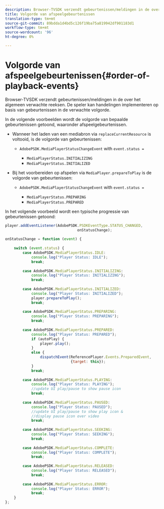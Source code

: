 ```yaml
---
description: Browser-TVSDK verzendt gebeurtenissen/meldingen in de over het algemeen verwachte reeksen. De speler kan handelingen implementeren op basis van gebeurtenissen in de verwachte volgorde.
title: Volgorde van afspeelgebeurtenissen
translation-type: tm+mt
source-git-commit: 89bdda1d4bd5c126f19ba75a819942df901183d1
workflow-type: tm+mt
source-wordcount: '96'
ht-degree: 0%

---
```



# Volgorde van afspeelgebeurtenissen{#order-of-playback-events}

Browser-TVSDK verzendt gebeurtenissen/meldingen in de over het algemeen verwachte reeksen. De speler kan handelingen implementeren op basis van gebeurtenissen in de verwachte volgorde.

<!--<a id="section_D247A5873A854A079EFA6AC2E80AB894"></a>-->

In de volgende voorbeelden wordt de volgorde van bepaalde gebeurtenissen getoond, waaronder afspeelgebeurtenissen.

* Wanneer het laden van een mediabron via `replaceCurrentResource` is voltooid, is de volgorde van gebeurtenissen:

   * `AdobePSDK.MediaPlayerStatusChangeEvent` with  `event.status =`

      * `MediaPlayerStatus.INITIALIZING`
      * `MediaPlayerStatus.INITIALIZED`

* Bij het voorbereiden op afspelen via `MediaPlayer.prepareToPlay` is de volgorde van gebeurtenissen:

   * `AdobePSDK.MediaPlayerStatusChangeEvent` with  `event.status =`

      * `MediaPlayerStatus.PREPARING`
      * `MediaPlayerStatus.PREPARED`

<!--<a id="section_76C13548AF934868B70757CA5489E516"></a>-->

In het volgende voorbeeld wordt een typische progressie van gebeurtenissen getoond:

```js
player.addEventListener(AdobePSDK.PSDKEventType.STATUS_CHANGED,  
                                 onStatusChange); 
 
onStatusChange = function (event) { 
 
    switch (event.status) { 
        case AdobePSDK.MediaPlayerStatus.IDLE: 
            console.log("Player Status: IDLE"); 
            break; 
 
        case AdobePSDK.MediaPlayerStatus.INITIALIZING: 
            console.log("Player Status: INITIALIZING"); 
            break; 
 
        case AdobePSDK.MediaPlayerStatus.INITIALIZED: 
            console.log("Player Status: INITIALIZED"); 
            player.prepareToPlay(); 
            break; 
 
        case AdobePSDK.MediaPlayerStatus.PREPARING: 
            console.log("Player Status: PREPARING"); 
            break; 
 
        case AdobePSDK.MediaPlayerStatus.PREPARED: 
            console.log("Player Status: PREPARED"); 
            if (autoPlay) { 
                player.play(); 
            } 
            else { 
                dispatchEvent(ReferencePlayer.Events.PreparedEvent,  
                              {target: this}); 
            } 
            break; 
 
        case AdobePSDK.MediaPlayerStatus.PLAYING: 
            console.log("Player Status: PLAYING"); 
            //update UI play/pause to show pause icon 
            break; 
 
        case AdobePSDK.MediaPlayerStatus.PAUSED: 
            console.log("Player Status: PAUSED"); 
            //update UI play/pause to show play icon &  
            //display pause icon over video 
            break; 
 
        case AdobePSDK.MediaPlayerStatus.SEEKING: 
            console.log("Player Status: SEEKING"); 
            break; 
 
        case AdobePSDK.MediaPlayerStatus.COMPLETE: 
            console.log("Player Status: COMPLETE"); 
            break; 
 
        case AdobePSDK.MediaPlayerStatus.RELEASED: 
            console.log("Player Status: RELEASED"); 
            break; 
 
        case AdobePSDK.MediaPlayerStatus.ERROR: 
            console.log("Player Status: ERROR"); 
            break; 
    } 
};
```

